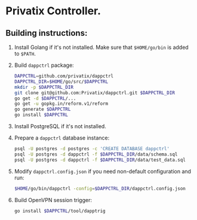# Privatix Controller.

## Building instructions:

1. Install Golang if it's not installed. Make sure that `$HOME/go/bin` is added
to `$PATH`.

2. Build `dappctrl` package:

    ```bash
    DAPPCTRL=github.com/privatix/dappctrl
    DAPPCTRL_DIR=$HOME/go/src/$DAPPCTRL
    mkdir -p $DAPPCTRL_DIR
    git clone git@github.com:Privatix/dappctrl.git $DAPPCTRL_DIR
    go get -d $DAPPCTRL/...
    go get -u gopkg.in/reform.v1/reform
    go generate $DAPPCTRL
    go install $DAPPCTRL
    ```

3. Install PostgreSQL if it's not installed.

4. Prepare a `dappctrl` database instance:

    ```bash
    psql -U postgres -d postgres -c 'CREATE DATABASE dappctrl'
    psql -U postgres -d dappctrl -f $DAPPCTRL_DIR/data/schema.sql
    psql -U postgres -d dappctrl -f $DAPPCTRL_DIR/data/test_data.sql
    ```

5. Modify `dappctrl.config.json` if you need non-default configuration and run:

    ```bash
    $HOME/go/bin/dappctrl -config=$DAPPCTRL_DIR/dappctrl.config.json
    ```

6. Build OpenVPN session trigger:

    ```bash
    go install $DAPPCTRL/tool/dapptrig
    ```
